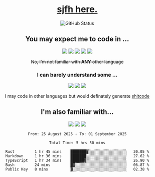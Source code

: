 <div align="center">

  <h1><a href="https://sjfh.top/">sjfh here.</a></h1>

  <img src="https://github-readme-stats.vercel.app/api?username=sjfhsjfh&show_icons=true&theme=dark&rank_icon=github&show=reviews,discussions_started,discussions_answered,prs_merged,prs_merged_percentage" alt="GitHub Status">

  <!-- ![Top Langs](https://github-readme-stats.vercel.app/api/top-langs/?username=sjfhsjfh&theme=dark) -->

  <br/>

  <h2>You may expect me to code in ...</h2>

  <img src="https://img.shields.io/badge/-Scratch-4D97FF?style=flat&logo=Scratch&logoColor=ffffff">
  <img src="https://img.shields.io/badge/-Rust-9A7B63?style=flat&logo=Rust&logoColor=ffffff">
  <img src="https://img.shields.io/badge/-JavaScript-F7DF1E?style=flat&logo=JavaScript&logoColor=ffffff">
  <img src="https://img.shields.io/badge/-Python-3776AB?style=flat&logo=Python&logoColor=ffffff">
  <img src="https://img.shields.io/badge/-Typst-239DAD?style=flat&logo=Typst&logoColor=ffffff">

  <del>No, I'm not familiar with <b>ANY</b> other language</del>

  <h3>I can barely understand some ...</h3>

  <img src="https://img.shields.io/badge/-LaTeX-008080?style=flat&logo=LaTeX&logoColor=ffffff">
  <img src="https://img.shields.io/badge/-TypeScript-3178C6?style=flat&logo=TypeScript&logoColor=ffffff">
  <img src="https://img.shields.io/badge/-C++-00599C?style=flat&logo=C%2B%2B&logoColor=ffffff">

  I may code in other languages but would definately generate <a href="https://github.com/trekhleb/state-of-the-art-shitcode">shitcode</a>

  <h2>I'm also familiar with...</h2>

  <img src="https://img.shields.io/badge/-Vue-4FC08D?style=flat&logo=vuedotjs&logoColor=ffffff">
  <img src="https://img.shields.io/badge/-TailwindCSS-06B6D4?style=flat&logo=tailwindcss&logoColor=ffffff">
  <img src="https://img.shields.io/badge/-PostgreSQL-4169E1?style=flat&logo=postgresql&logoColor=ffffff">

<!--START_SECTION:wakatime-->

```typc
From: 25 August 2025 - To: 01 September 2025

Total Time: 5 hrs 50 mins

Rust         1 hr 45 mins    ███████▓░░░░░░░░░░░░░░░░░   30.05 %
Markdown     1 hr 36 mins    ███████░░░░░░░░░░░░░░░░░░   27.62 %
TypeScript   1 hr 34 mins    ██████▓░░░░░░░░░░░░░░░░░░   26.90 %
Bash         24 mins         █▓░░░░░░░░░░░░░░░░░░░░░░░   06.87 %
Public Key   8 mins          ▓░░░░░░░░░░░░░░░░░░░░░░░░   02.38 %
```

<!--END_SECTION:wakatime-->

</div>
